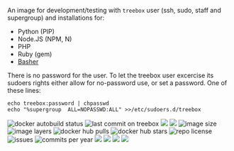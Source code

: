 An image for development/testing with `treebox` user (ssh, sudo, staff and supergroup) and installations for:

- Python (PIP)
- Node.JS (NPM, N)
- PHP
- Ruby (gem)
- [Basher](https://github.com/basherpm/basher)

There is no password for the user. To let the treebox user excercise its sudoers
rights either allow for no-password use, or set a password. One of these lines:
```
echo treebox:password | chpasswd
echo "%supergroup  ALL=NOPASSWD:ALL" >>/etc/sudoers.d/treebox
```

![docker autobuild status](https://img.shields.io/docker/build/bvberkum/treebox.svg)
![last commit on treebox](https://img.shields.io/github/last-commit/bvberkum/x-docker/treebox.svg)
[![](https://images.microbadger.com/badges/image/bvberkum/treebox.svg)](https://microbadger.com/images/bvberkum/treebox "microbadger.com image metadata")
[![](https://images.microbadger.com/badges/version/bvberkum/treebox.svg)](https://microbadger.com/images/bvberkum/treebox "microbadger.com version metadata")
![image size](https://img.shields.io/imagelayers/image-size/bvberkum/treebox/latest.svg)
![image layers](https://img.shields.io/imagelayers/layers/bvberkum/treebox/latest.svg)
![docker hub pulls](https://img.shields.io/docker/pulls/bvberkum/treebox.svg)
![docker hub stars](https://img.shields.io/docker/stars/bvberkum/treebox.svg)
![repo license](https://img.shields.io/github/license/bvberkum/x-docker.svg)
![issues](https://img.shields.io/github/issues/bvberkum/x-docker.svg)
![commits per year](https://img.shields.io/github/commit-activity/y/bvberkum/x-docker.svg)
![](https://img.shields.io/github/size/bvberkum/x-docker/base/treebox/Dockerfile.svg)
![](https://img.shields.io/github/languages/code-size/bvberkum/x-docker.svg)
![](https://img.shields.io/github/repo-size/bvberkum/x-docker.svg)
![](https://img.shields.io/maintenance/yes/2017.svg)
